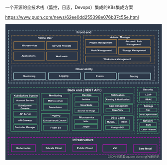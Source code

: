 一个开源的全技术栈（监控，日志，Devops）集成的K8s集成方案

https://www.pudn.com/news/62ee0dd255398e076b37c55e.html

![](/assets/compute-container-k8s-kubesphere1.png)

